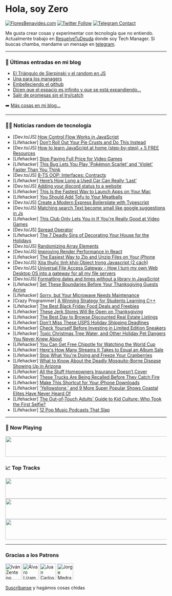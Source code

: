# Hola, soy Zero

[![FloresBenavides.com](https://img.shields.io/website?down_message=oops&label=MiBlog&style=for-the-badge&up_message=online&url=https%3A%2F%2Ffloresbenavides.com)](https://floresbenavides.com) [![Twitter Follow](https://img.shields.io/twitter/follow/ZeroDragon?color=%231DA1F2&label=Follow&logo=twitter&logoColor=ffffff&style=for-the-badge)](https://twitter.com/zerodragon) [![Telegram Contact](https://img.shields.io/badge/escr%C3%ADbeme-ZeroDragon-%2326A5E4?style=for-the-badge&logo=telegram)](https://t.me/zerodragon)

Me gusta crear cosas y experimentar con tecnología que no entiendo.
Actualmente trabajo en [ResuelveTuDeuda](http://github.com/resuelve) donde soy Tech Manager.
Si buscas chamba, mandame un mensaje en [telegram](https://t.me/zerodragon).

---

### 📕 Últimas entradas en mi blog
<!-- BLOG-POST-LIST:START -->
- [El Triángulo de Sierpinski y el random en JS](https://floresbenavides.com/el-triangulo-de-sierpinski-y-el-random-en-js/)
- [Una para los managers](https://floresbenavides.com/una-para-los-managers/)
- [Embelleciendo el github](https://floresbenavides.com/embelleciendo-el-github/)
- [Dicen que el espacio es infinito y que se está expandiendo…](https://floresbenavides.com/dicen-que-el-espacio-es-infinito-y-que-se-esta-expandiendo/)
- [Salir de promesas sin el try/catch](https://floresbenavides.com/salir-de-promesas-sin-el-try-catch/)
<!-- BLOG-POST-LIST:END -->

➡️ [Más cosas en mi blog...](https://floresbenavides.com)

---

### 👨‍💻 Noticias random de tecnología
<!-- TECH-POSTS:START -->
- [Dev.to/JS] [How Control Flow Works in JavaScript](https://dev.to/angelinewang/how-control-flow-works-in-javascript-3ope)
- [Lifehacker] [Don’t Roll Out Your Pie Crusts and Do This Instead](https://lifehacker.com/don-t-roll-out-your-pie-crusts-and-do-this-instead-1849808624)
- [Dev.to/JS] [How to learn JavaScript at home &lpar;step-by-step&rpar; + 5 FREE Resources](https://dev.to/fullstackvault/how-to-learn-javascript-at-home-step-by-step-5-free-resources-3bpo)
- [Lifehacker] [Stop Paying Full Price for Video Games](https://lifehacker.com/stop-paying-full-price-for-video-games-1849808186)
- [Lifehacker] [This Bug Lets You Play &#39;Pokémon Scarlet&#39; and &#39;Violet&#39; Faster Than You Think](https://lifehacker.com/this-bug-lets-you-play-pokemon-scarlet-and-violet-faste-1849807956)
- [Dev.to/JS] [8-TS OOP: Interfaces: Contracts](https://dev.to/hassanzohdy/8-ts-oop-interfaces-contracts-3m45)
- [Lifehacker] [Here’s How Long a Used Car Can Really ‘Last’](https://lifehacker.com/here-s-how-long-a-used-car-can-really-last-1849808094)
- [Dev.to/JS] [Adding your discord status to a website](https://dev.to/posandu/adding-your-discord-status-to-a-website-44lg)
- [Lifehacker] [This Is the Fastest Way to Launch Apps on Your Mac](https://lifehacker.com/this-is-the-fastest-way-to-launch-apps-on-your-mac-1849807414)
- [Lifehacker] [You Should Add Tofu to Your Meatballs](https://lifehacker.com/you-should-add-tofu-to-your-meatballs-1849803334)
- [Dev.to/JS] [Create a Modern Express Boilerplate with Typescript](https://dev.to/mohammadfaisal/create-a-modern-express-boilerplate-with-typescript-3aof)
- [Dev.to/JS] [Matching search Text become small like google suggestions in Js](https://dev.to/khalid7487/matching-search-text-become-small-like-google-suggestions-in-js-24ml)
- [Lifehacker] [This Club Only Lets You in If You&#39;re Really Good at Video Games](https://lifehacker.com/this-club-only-lets-you-in-if-youre-really-good-at-vide-1849803085)
- [Dev.to/JS] [Spread Operator](https://dev.to/estotriramdani/spread-operator-66a)
- [Lifehacker] [The 7 Deadly Sins of Decorating Your House for the Holidays](https://lifehacker.com/the-7-deadly-sins-of-decorating-your-house-for-the-holi-1849803224)
- [Dev.to/JS] [Randomizing Array Elements](https://dev.to/juliannehuynh/randomizing-array-elements-21o5)
- [Dev.to/JS] [Improving Render Performance in React](https://dev.to/redbit/improving-render-performance-in-react-46ij)
- [Lifehacker] [The Easiest Way to Zip and Unzip Files on Your iPhone](https://lifehacker.com/the-easiest-way-to-zip-and-unzip-files-on-your-iphone-1849800176)
- [Dev.to/JS] [Xóa thuộc tính khỏi Object trong Javascript &lpar;2 cách&rpar;](https://dev.to/vntalking/xoa-thuoc-tinh-khoi-object-trong-javascript-2-cach-4ajh)
- [Dev.to/JS] [Universal File Access Gateway - How I turn my own Web Desktop OS into a gateway for all my file servers](https://dev.to/tobychui/universal-file-access-gateway-how-i-turn-my-own-web-desktop-os-into-a-gateway-for-all-my-file-servers-3oi8)
- [Dev.to/JS] [Formatting dates and times without a library in JavaScript](https://dev.to/daryllukas/formatting-dates-and-times-without-a-library-in-javascript-18he)
- [Lifehacker] [Set These Boundaries Before Your Thanksgiving Guests Arrive](https://lifehacker.com/set-these-boundaries-before-your-thanksgiving-guests-ar-1849803471)
- [Lifehacker] [Sorry, but Your Microwave Needs Maintenance](https://lifehacker.com/sorry-but-your-microwave-needs-maintenance-1849803456)
- [Crazy Programmer] [A Winning Strategy for Students Learning C++](https://www.thecrazyprogrammer.com/2022/11/a-winning-strategy-for-students-learning-c.html)
- [Lifehacker] [The Best Black Friday Food Deals and Freebies](https://lifehacker.com/the-best-black-friday-food-deals-and-freebies-1849803447)
- [Lifehacker] [These Jerk Stores Will Be Open on Thanksgiving](https://lifehacker.com/these-jerk-stores-will-be-open-on-thanksgiving-1849803608)
- [Lifehacker] [The Best Day to Browse Discounted Real Estate Listings](https://lifehacker.com/the-best-day-to-browse-discounted-real-estate-listings-1849803576)
- [Lifehacker] [Don&#39;t Miss These USPS Holiday Shipping Deadlines](https://lifehacker.com/dont-miss-these-usps-holiday-shipping-deadlines-1849803569)
- [Lifehacker] [Check Yourself Before Investing in Limited Edition Sneakers](https://lifehacker.com/check-yourself-before-investing-in-limited-edition-snea-1849803026)
- [Lifehacker] [Toxic Christmas Tree Water, and Other Holiday Pet Dangers You Never Knew About](https://lifehacker.com/toxic-christmas-tree-water-and-other-holiday-pet-dange-1849802189)
- [Lifehacker] [You Can Get Free Chipotle for Watching the World Cup](https://lifehacker.com/you-can-get-free-chipotle-for-watching-the-world-cup-1849786155)
- [Lifehacker] [Here&#39;s How Many Streams It Takes to Equal an Album Sale](https://lifehacker.com/heres-how-many-streams-it-takes-to-equal-an-album-sale-1849801652)
- [Lifehacker] [Stop What You&#39;re Doing and Freeze Your Cranberries](https://lifehacker.com/stop-what-youre-doing-and-freeze-your-cranberries-1849801424)
- [Lifehacker] [What to Know About the Deadly Mosquito-Borne Disease Showing Up in Arizona](https://lifehacker.com/what-to-know-about-the-deadly-mosquito-borne-disease-sh-1849801939)
- [Lifehacker] [All the Stuff Homeowners Insurance Doesn’t Cover](https://lifehacker.com/all-the-stuff-homeowners-insurance-doesn-t-cover-1849801541)
- [Lifehacker] [These Trucks Are Being Recalled Before They Catch Fire](https://lifehacker.com/these-trucks-are-being-recalled-before-they-catch-fire-1849796883)
- [Lifehacker] [Make This Shortcut for Your iPhone Downloads](https://lifehacker.com/make-this-shortcut-for-your-iphone-downloads-1849800112)
- [Lifehacker] [&#39;Yellowstone,&#39; and 9 More Super Popular Shows Coastal Elites Have Never Heard Of](https://lifehacker.com/yellowstone-and-9-more-super-popular-shows-coastal-eli-1849796893)
- [Lifehacker] [The Out-of-Touch Adults&#39; Guide to Kid Culture: Who Took the First Selfie?](https://lifehacker.com/the-out-of-touch-adults-guide-to-kid-culture-who-took-1849801169)
- [Lifehacker] [12 Pop Music Podcasts That Slap](https://lifehacker.com/12-pop-music-podcasts-that-slap-1849781966)<!-- TECH-POSTS:END -->

---

### 🎵 Now Playing
<a href="https://spotify-now-playing-dun.vercel.app/now-playing?open"><img src="https://spotify-now-playing-dun.vercel.app/now-playing" width="540" height="64"></a>

### 📈 Top Tracks
<a href="https://spotify-now-playing-dun.vercel.app/top-tracks?i=1&open"><img src="https://spotify-now-playing-dun.vercel.app/top-tracks?i=1" width="540" height="64"></a>
<a href="https://spotify-now-playing-dun.vercel.app/top-tracks?i=2&open"><img src="https://spotify-now-playing-dun.vercel.app/top-tracks?i=2" width="540" height="64"></a>
<a href="https://spotify-now-playing-dun.vercel.app/top-tracks?i=3&open"><img src="https://spotify-now-playing-dun.vercel.app/top-tracks?i=3" width="540" height="64"></a>

---

### Gracias a los Patrons
[<img src="https://avatars.githubusercontent.com/u/243380?v=4" alt="Iván Zenteno" width="50px">](https://github.com/k001) [<img src="https://avatars.githubusercontent.com/u/19955639?v=4" alt="Álvaro Lizama" width="50px">](https://github.com/alvarolizama) [<img src="https://avatars.githubusercontent.com/u/2718753?v=4" alt="Juan Carlos Ruiz" width="50px">](https://github.com/JuanCrg90) [<img src="https://avatars.githubusercontent.com/u/37025?v=4" alt="Jorge Medrano" width="50px">](https://github.com/h1pp1e) 

[Suscríbanse](https://www.patreon.com/zerodragon) y hagámos cosas chidas
